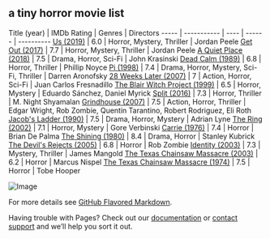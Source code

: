 ## a tiny horror movie list 



Title (year) | IMDb Rating | Genres | Directors
----- | ----------- | ---- | ------ | ----------
[Us (2019)](https://www.imdb.com/title/tt6857112) | 6.0 | Horror, Mystery, Thriller | Jordan Peele
[Get Out (2017)](https://www.imdb.com/title/tt5052448/) | 7.7 | Horror, Mystery, Thriller | Jordan Peele
[A Quiet Place (2018)](https://www.imdb.com/title/tt6644200/) | 7.5 | Drama, Horror, Sci-Fi | John Krasinski
[Dead Calm (1989)](https://www.imdb.com/title/tt0097162/) | 6.8 | Horror, Thriller | Phillip Noyce
[Pi (1998)](https://www.imdb.com/title/tt0138704/) | 7.4 | Drama, Horror, Mystery, Sci-Fi, Thriller | Darren Aronofsky
[28 Weeks Later (2007)](https://www.imdb.com/title/tt0463854/) | 7 | Action, Horror, Sci-Fi | Juan Carlos Fresnadillo
[The Blair Witch Project (1999)](https://www.imdb.com/title/tt0185937/) | 6.5 | Horror, Mystery | Eduardo Sánchez, Daniel Myrick
[Split (2016)](https://www.imdb.com/title/tt4972582/) | 7.3 | Horror, Thriller | M. Night Shyamalan
[Grindhouse (2007)](https://www.imdb.com/title/tt0462322/) | 7.5 | Action, Horror, Thriller | Edgar Wright, Rob Zombie, Quentin Tarantino, Robert Rodriguez, Eli Roth
[Jacob's Ladder (1990)](https://www.imdb.com/title/tt0099871/) | 7.5 | Drama, Horror, Mystery | Adrian Lyne
[The Ring (2002)](https://www.imdb.com/title/tt0298130/) | 7.1 | Horror, Mystery | Gore Verbinski
[Carrie (1976)](https://www.imdb.com/title/tt0074285/) | 7.4 | Horror | Brian De Palma
[The Shining (1980)](https://www.imdb.com/title/tt0081505/) | 8.4 | Drama, Horror | Stanley Kubrick
[The Devil's Rejects (2005)](https://www.imdb.com/title/tt0395584/) | 6.8 | Horror | Rob Zombie
[Identity (2003)](https://www.imdb.com/title/tt0309698/) | 7.3 | Mystery, Thriller | James Mangold
[The Texas Chainsaw Massacre (2003)](https://www.imdb.com/title/tt0324216/) | 6.2 | Horror | Marcus Nispel
[The Texas Chainsaw Massacre (1974)](https://www.imdb.com/title/tt0072271/) | 7.5 | Horror | Tobe Hooper




![Image](src)

For more details see [GitHub Flavored Markdown](https://guides.github.com/features/mastering-markdown/).

Having trouble with Pages? Check out our [documentation](https://docs.github.com/categories/github-pages-basics/) or [contact support](https://github.com/contact) and we’ll help you sort it out.

